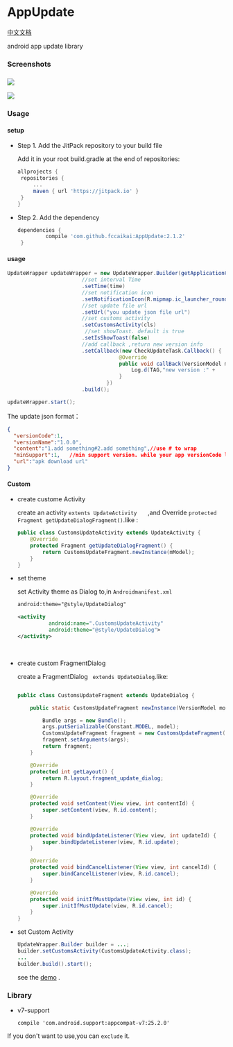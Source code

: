# AppUpdate
[中文文档](https://github.com/fccaikai/AppUpdate/blob/master/README_zh.md)

android app update library

### Screenshots

### ![](https://ww3.sinaimg.cn/large/006tNbRwgy1fdhug16dnhj30km0b4glu.jpg)

![](https://ww4.sinaimg.cn/large/006tNbRwgy1fdhuhh2vzej30ea0b474b.jpg)



### Usage

#### setup

+ Step 1. Add the JitPack repository to your build file   

   Add it in your root build.gradle at the end of repositories:

   ```groovy
   allprojects {
   	repositories {
   		...
   		maven { url 'https://jitpack.io' }
   	}
   }
   ```

+ Step 2. Add the dependency   

   ```groovy
   dependencies {
            compile 'com.github.fccaikai:AppUpdate:2.1.2'
    }
   ```

#### usage


```java
UpdateWrapper updateWrapper = new UpdateWrapper.Builder(getApplicationContext())
    					//set interval Time
    	                .setTime(time)
    	                //set notification icon
    	                .setNotificationIcon(R.mipmap.ic_launcher_round)
    	                //set update file url
    	                .setUrl("you update json file url")
  						//set customs activity
  						.setCustomsActivity(cls)
  						 //set showToast. default is true
    	                .setIsShowToast(false)
  						//add callback ,return new version info
						.setCallback(new CheckUpdateTask.Callback() {
                                    @Override
                                    public void callBack(VersionModel model) {
                                        Log.d(TAG,"new version :" + 																	model.getVersionName());
                                    }
                                })
  						.build();

updateWrapper.start();
```

  The update json format：

```json
{
  "versionCode":1,
  "versionName":"1.0.0",
  "content":"1.add something#2.add something",//use # to wrap
  "minSupport":1,	//min support version. while your app versionCode less than  minSupport,You must update app
  "url":"apk download url"
}
```

#### Custom

+ create  custome Activity

  create an activity ```extents UpdateActivity   ``` ,and Override ```protected Fragment getUpdateDialogFragment()```.like :

  ```java
  public class CustomsUpdateActivity extends UpdateActivity {
      @Override
      protected Fragment getUpdateDialogFragment() {
          return CustomsUpdateFragment.newInstance(mModel);
      }
  }
  ```

+ set theme

  set Activity theme as Dialog to,in ```Androidmanifest.xml```

  ```xml
  android:theme="@style/UpdateDialog"
  ```

  ```xml
  <activity 
            android:name=".CustomsUpdateActivity"
            android:theme="@style/UpdateDialog">
  </activity>
  ```

  ​

+ create custom FragmentDialog

  create a FragmentDialog ``` extends UpdateDialog```.like:

  ```java

  public class CustomsUpdateFragment extends UpdateDialog {

      public static CustomsUpdateFragment newInstance(VersionModel model) {

          Bundle args = new Bundle();
          args.putSerializable(Constant.MODEL, model);
          CustomsUpdateFragment fragment = new CustomsUpdateFragment();
          fragment.setArguments(args);
          return fragment;
      }

      @Override
      protected int getLayout() {
          return R.layout.fragment_update_dialog;
      }

      @Override
      protected void setContent(View view, int contentId) {
          super.setContent(view, R.id.content);
      }

      @Override
      protected void bindUpdateListener(View view, int updateId) {
          super.bindUpdateListener(view, R.id.update);
      }

      @Override
      protected void bindCancelListener(View view, int cancelId) {
          super.bindCancelListener(view, R.id.cancel);
      }

      @Override
      protected void initIfMustUpdate(View view, int id) {
          super.initIfMustUpdate(view, R.id.cancel);
      }
  }
  ```

+ set Custom Activity

  ```java
  UpdateWrapper.Builder builder = ...;
  builder.setCustomsActivity(CustomsUpdateActivity.class);
  ...
  builder.build().start();
  ```

  see the [demo](https://github.com/fccaikai/AppUpdate/blob/master/app/src/main/java/com/kcode/appupdate/MainActivity.java) .

### Library

+ v7-support   

   ```compile 'com.android.support:appcompat-v7:25.2.0'```   

 If you don't want to use,you can ```exclude``` it.



